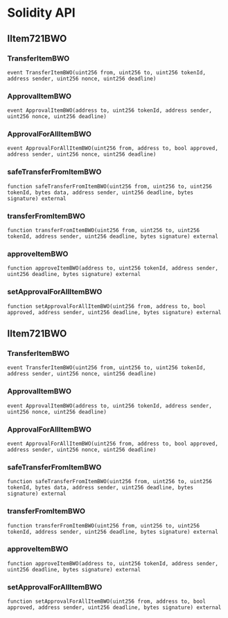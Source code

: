 # Solidity API

## IItem721BWO

### TransferItemBWO

```solidity
event TransferItemBWO(uint256 from, uint256 to, uint256 tokenId, address sender, uint256 nonce, uint256 deadline)
```

### ApprovalItemBWO

```solidity
event ApprovalItemBWO(address to, uint256 tokenId, address sender, uint256 nonce, uint256 deadline)
```

### ApprovalForAllItemBWO

```solidity
event ApprovalForAllItemBWO(uint256 from, address to, bool approved, address sender, uint256 nonce, uint256 deadline)
```

### safeTransferFromItemBWO

```solidity
function safeTransferFromItemBWO(uint256 from, uint256 to, uint256 tokenId, bytes data, address sender, uint256 deadline, bytes signature) external
```

### transferFromItemBWO

```solidity
function transferFromItemBWO(uint256 from, uint256 to, uint256 tokenId, address sender, uint256 deadline, bytes signature) external
```

### approveItemBWO

```solidity
function approveItemBWO(address to, uint256 tokenId, address sender, uint256 deadline, bytes signature) external
```

### setApprovalForAllItemBWO

```solidity
function setApprovalForAllItemBWO(uint256 from, address to, bool approved, address sender, uint256 deadline, bytes signature) external
```

## IItem721BWO

### TransferItemBWO

```solidity
event TransferItemBWO(uint256 from, uint256 to, uint256 tokenId, address sender, uint256 nonce, uint256 deadline)
```

### ApprovalItemBWO

```solidity
event ApprovalItemBWO(address to, uint256 tokenId, address sender, uint256 nonce, uint256 deadline)
```

### ApprovalForAllItemBWO

```solidity
event ApprovalForAllItemBWO(uint256 from, address to, bool approved, address sender, uint256 nonce, uint256 deadline)
```

### safeTransferFromItemBWO

```solidity
function safeTransferFromItemBWO(uint256 from, uint256 to, uint256 tokenId, bytes data, address sender, uint256 deadline, bytes signature) external
```

### transferFromItemBWO

```solidity
function transferFromItemBWO(uint256 from, uint256 to, uint256 tokenId, address sender, uint256 deadline, bytes signature) external
```

### approveItemBWO

```solidity
function approveItemBWO(address to, uint256 tokenId, address sender, uint256 deadline, bytes signature) external
```

### setApprovalForAllItemBWO

```solidity
function setApprovalForAllItemBWO(uint256 from, address to, bool approved, address sender, uint256 deadline, bytes signature) external
```

